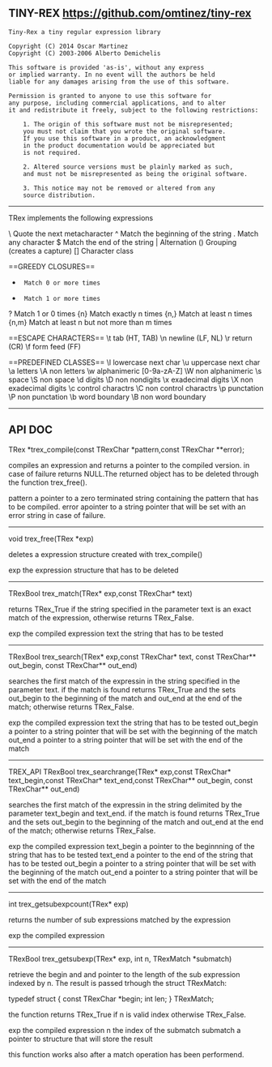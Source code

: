TINY-REX https://github.com/omtinez/tiny-rex
----------------------------------------------------------------------
	Tiny-Rex a tiny regular expression library

    Copyright (C) 2014 Oscar Martinez
	Copyright (C) 2003-2006 Alberto Demichelis

	This software is provided 'as-is', without any express 
	or implied warranty. In no event will the authors be held 
	liable for any damages arising from the use of this software.

	Permission is granted to anyone to use this software for 
	any purpose, including commercial applications, and to alter
	it and redistribute it freely, subject to the following restrictions:

		1. The origin of this software must not be misrepresented;
		you must not claim that you wrote the original software.
		If you use this software in a product, an acknowledgment
		in the product documentation would be appreciated but
		is not required.

		2. Altered source versions must be plainly marked as such,
		and must not be misrepresented as being the original software.

		3. This notice may not be removed or altered from any
		source distribution.
		
----------------------------------------------------------------------
TRex implements the following expressions

\	Quote the next metacharacter
^	Match the beginning of the string
.	Match any character
$	Match the end of the string
|	Alternation
()	Grouping (creates a capture)
[]	Character class  

==GREEDY CLOSURES==
*	   Match 0 or more times
+	   Match 1 or more times
?	   Match 1 or 0 times
{n}    Match exactly n times
{n,}   Match at least n times
{n,m}  Match at least n but not more than m times  

==ESCAPE CHARACTERS==
\t		tab                   (HT, TAB)
\n		newline               (LF, NL)
\r		return                (CR)
\f		form feed             (FF)

==PREDEFINED CLASSES==
\l		lowercase next char
\u		uppercase next char
\a		letters
\A		non letters
\w		alphanimeric [0-9a-zA-Z]
\W		non alphanimeric
\s		space
\S		non space
\d		digits
\D		non nondigits
\x		exadecimal digits
\X		non exadecimal digits
\c		control charactrs
\C		non control charactrs
\p		punctation
\P		non punctation
\b		word boundary
\B		non word boundary

----------------------------------------------------------------------
API DOC
----------------------------------------------------------------------
TRex *trex_compile(const TRexChar *pattern,const TRexChar **error);

compiles an expression and returns a pointer to the compiled version.
in case of failure returns NULL.The returned object has to be deleted
through the function trex_free().

pattern
	a pointer to a zero terminated string containing the pattern that 
	has to be compiled.
error
	apointer to a string pointer that will be set with an error string
	in case of failure.
	
----------------------------------------------------------------------
void trex_free(TRex *exp)

deletes a expression structure created with trex_compile()

exp
	the expression structure that has to be deleted

----------------------------------------------------------------------
TRexBool trex_match(TRex* exp,const TRexChar* text)

returns TRex_True if the string specified in the parameter text is an
exact match of the expression, otherwise returns TRex_False.

exp
	the compiled expression
text
	the string that has to be tested
	
----------------------------------------------------------------------
TRexBool trex_search(TRex* exp,const TRexChar* text, const TRexChar** out_begin, const TRexChar** out_end)

searches the first match of the expressin in the string specified in the parameter text.
if the match is found returns TRex_True and the sets out_begin to the beginning of the
match and out_end at the end of the match; otherwise returns TRex_False.

exp
	the compiled expression
text
	the string that has to be tested
out_begin
	a pointer to a string pointer that will be set with the beginning of the match
out_end
	a pointer to a string pointer that will be set with the end of the match

----------------------------------------------------------------------
TREX_API TRexBool trex_searchrange(TRex* exp,const TRexChar* text_begin,const TRexChar* text_end,const TRexChar** out_begin, const TRexChar** out_end)

searches the first match of the expressin in the string delimited 
by the parameter text_begin and text_end.
if the match is found returns TRex_True and the sets out_begin to the beginning of the
match and out_end at the end of the match; otherwise returns TRex_False.

exp
	the compiled expression
text_begin
	a pointer to the beginnning of the string that has to be tested
text_end
	a pointer to the end of the string that has to be tested
out_begin
	a pointer to a string pointer that will be set with the beginning of the match
out_end
	a pointer to a string pointer that will be set with the end of the match
	
----------------------------------------------------------------------
int trex_getsubexpcount(TRex* exp)

returns the number of sub expressions matched by the expression

exp
	the compiled expression

---------------------------------------------------------------------
TRexBool trex_getsubexp(TRex* exp, int n, TRexMatch *submatch)

retrieve the begin and and pointer to the length of the sub expression indexed
by n. The result is passed trhough the struct TRexMatch:

typedef struct {
	const TRexChar *begin;
	int len;
} TRexMatch;

the function returns TRex_True if n is valid index otherwise TRex_False.

exp
	the compiled expression
n
	the index of the submatch
submatch
	a pointer to structure that will store the result
	
this function works also after a match operation has been performend.
	
